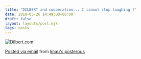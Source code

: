 ```yaml
---
title: "DILBERT and cooperation... I cannot stop laughing !"
date: 2010-03-26 14:49:00+00:00
draft: false
layout: layouts/post.njk
tags: posts
---
```


[![Dilbert.com](http://dilbert.com/dyn/str_strip/000000000/00000000/0000000/000000/80000/5000/700/85741/85741.strip.gif)
](http://dilbert.com/strips/comic/2010-03-26/)

[Posted via email](http://posterous.com)  from [lmau's posterous](http://lmau.posterous.com/dilbert-and-cooperation-i-cannot-stop-laughin)
